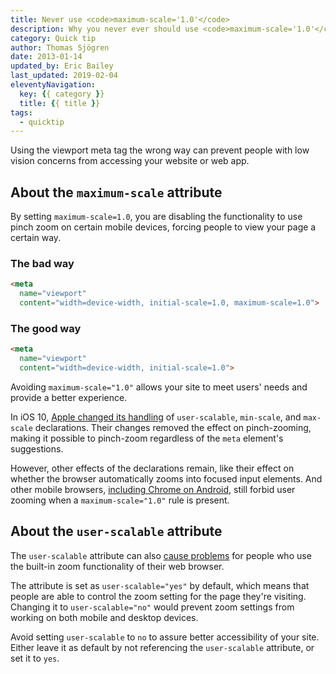```yaml
---
title: Never use <code>maximum-scale='1.0'</code>
description: Why you never ever should use <code>maximum-scale='1.0'</code> in your viewport meta tag.
category: Quick tip
author: Thomas Sjögren
date: 2013-01-14
updated_by: Eric Bailey
last_updated: 2019-02-04
eleventyNavigation:
  key: {{ category }}
  title: {{ title }}
tags:
  - quicktip
---
```


Using the viewport meta tag the wrong way can prevent people with low vision concerns from accessing your website or web app.


## About the `maximum-scale` attribute

By setting `maximum-scale=1.0`, you are disabling the functionality to use pinch zoom on certain mobile devices, forcing people to view your page a certain way.

### The bad way

```html
<meta
  name="viewport"
  content="width=device-width, initial-scale=1.0, maximum-scale=1.0">
```

### The good way

```html
<meta
  name="viewport"
  content="width=device-width, initial-scale=1.0">
```

Avoiding `maximum-scale="1.0"` allows your site to meet users' needs and provide a better experience.

In iOS 10, [Apple changed its handling](https://webkit.org/blog/7367/new-interaction-behaviors-in-ios-10/) of `user-scalable`, `min-scale`, and `max-scale` declarations. Their changes removed the effect on pinch-zooming, making it possible to pinch-zoom regardless of the `meta` element's suggestions.

However, other effects of the declarations remain, like their effect on whether the browser automatically zooms into focused input elements. And other mobile browsers, [including Chrome on Android](https://developers.google.com/web/fundamentals/design-and-ux/responsive/#ensure_an_accessible_viewport), still forbid user zooming when a `maximum-scale="1.0"` rule is present.


## About the `user-scalable` attribute

The `user-scalable` attribute can also [cause problems](https://developer.mozilla.org/en-US/docs/Web/HTML/Element/meta#Viewport_scaling) for people who use the built-in zoom functionality of their web browser.

The attribute is set as `user-scalable="yes"` by default, which means that people are able to control the zoom setting for the page they're visiting. Changing it to `user-scalable="no"` would prevent zoom settings from working on both mobile and desktop devices.

Avoid setting `user-scalable` to `no` to assure better accessibility of your site. Either leave it as default by not referencing the `user-scalable` attribute, or set it to `yes`.
